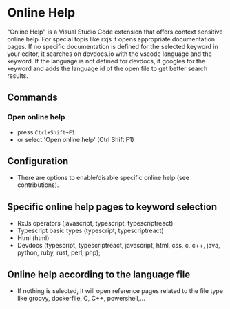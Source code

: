 # Online Help
"Online Help" is a Visual Studio Code extension that offers context sensitive online help. For special topis like rxjs it opens appropriate documentation pages. If no specific documentation is defined for the selected keyword in your editor,
it searches on devdocs.io with the vscode language and the keyword.
If the language is not defined for devdocs, it googles for the keyword and adds the language id of the open file to get better search results.

## Commands
### Open online help
* press `Ctrl+Shift+F1`
* or select 'Open online help' (Ctrl Shift F1)

## Configuration
* There are options to enable/disable specific online help (see contributions).

## Specific online help pages to keyword selection
* RxJs operators (javascript, typescript, typescriptreact)
* Typescript basic types (typescript, typescriptreact)
* Html (html)
* Devdocs (typescript, typescriptreact, javascript, html, css, c, c++, java, python, ruby, rust, perl, php);

## Online help according to the language file
* If nothing is selected, it will open reference pages related to the file type like groovy, dockerfile, C, C++, powershell,...

